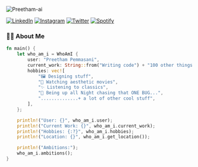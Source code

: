 <img src="https://komarev.com/ghpvc/?username=Preetham-ai" alt="Preetham-ai" /> </p>
<a href="https://www.linkedin.com/in/preethampete" target="_blank"><img src="https://img.shields.io/badge/LinkedIn-%230077B5.svg?&style=flat-square&logo=linkedin&logoColor=white" alt="LinkedIn"></a>
<a href="https://www.instagram.com/preeth.cg" target="_blank"><img src="https://img.shields.io/badge/Instagram-%23E4405F.svg?&style=flat-square&logo=instagram&logoColor=white" alt="Instagram"></a>
<a href="https://twitter.com/ppmpreetham" target="_blank"><img src="https://img.shields.io/badge/Twitter-%231DA1F2.svg?&style=flat-square&logo=twitter&logoColor=white" alt="Twitter"></a>
<a href="https://open.spotify.com/playlist/6GviP3R2T7QXovmkylJwHx?si=JojNdKDATPeuZkz-hNHqPQ" target="_blank"><img src="https://img.shields.io/badge/Spotify-%231ED760.svg?&style=flat-square&logo=spotify&logoColor=white" alt="Spotify"></a>


### 👨‍💻 About Me
```rust
fn main() {
    let who_am_i = WhoAmI {
        user: "Preetham Pemmasani",
        current_work: String::from("Writing code") + "100 other things I do",
        hobbies: vec![
            "🖼️ Designing stuff",
            "🍿 Watching aesthetic movies",
            "✨ Listening to classics",
            "🐛 Being up all Night chasing that ONE BUG...",
            "..............+ a lot of other cool stuff",
        ],
    };

    println!("User: {}", who_am_i.user);
    println!("Current Work: {}", who_am_i.current_work);
    println!("Hobbies: {:?}", who_am_i.hobbies);
    println!("Location: {}", who_am_i.get_location());

    println!("Ambitions:");
    who_am_i.ambitions();
}
```
